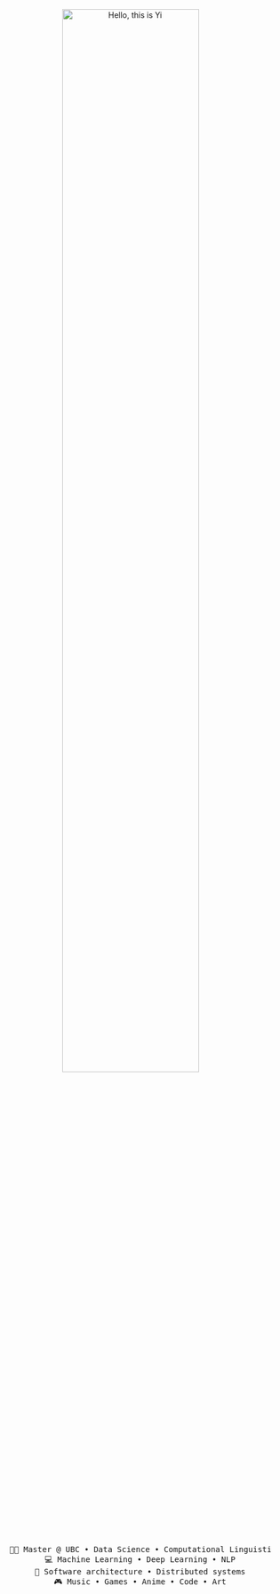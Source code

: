 <div align="center">
<img src="https://readme-typing-svg.demolab.com?font=Inconsolata&weight=500&size=50&duration=4000&pause=300&color=A7A459&center=true&vCenter=true&multiline=true&repeat=false&random=false&width=1300&height=140&lines=Hello+hello;I'm+Yi%2C+a+tech+goblin+and+brave+man+wannabe+%E2%9C%A9" alt="Hello, this is Yi" width="70%" />
<br><br>
<pre>
    👨‍🎓 Master @ UBC • Data Science • Computational Linguistics
    💻 Machine Learning • Deep Learning • NLP
    📖 Software architecture • Distributed systems
    🎮 Music • Games • Anime • Code • Art
</pre>
</div>
